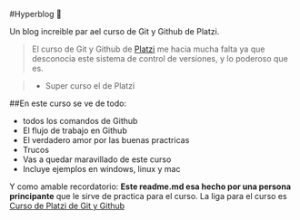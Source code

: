 #Hyperblog 💚

Un blog increible par ael curso de Git y Github de Platzi.

>El curso de Git y Github de [Platzi](http://www.platzi.com "Platzi") me hacia mucha falta ya que desconocia este sistema de control de versiones, y lo poderoso que es.

>- Super curso el de Platzi

##En este curso se ve de todo:
* todos los comandos de Github
* El flujo de trabajo en Github
* El verdadero amor por las buenas practricas
* Trucos
* Vas a quedar maravillado de este curso
* Incluye ejemplos en windows, linux y mac

Y como amable recordatorio: **Este readme.md  esa hecho por una persona principante**  que le sirve de practica para el curso. La liga para el curso es [Curso de Platzi de Git y Github](https://platzi.com/cursos/git-github/ "Curso de Platzi de Gi y Github")